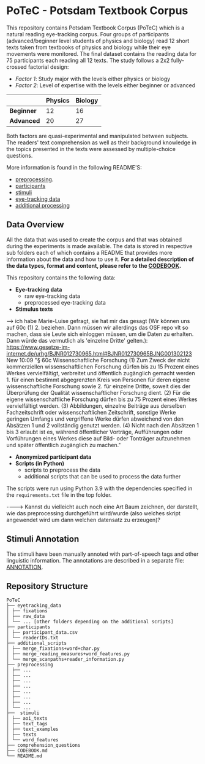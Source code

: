 # PoTeC - Potsdam Textbook Corpus

This repository contains Potsdam Textbook Corpus (PoTeC) which is a natural reading eye-tracking corpus.
Four groups of participants (advanced/beginner level students of physics and biology) read 12 short 
texts taken from textbooks of physics and biology while their eye movements were monitored. 
The final dataset contains the reading data for 75 participants each reading all 12 texts.
The study follows a 2x2 fully-crossed factorial design:
* _Factor 1_: Study major with the levels either physics or biology
* _Factor 2_: Level of expertise with the levels either beginner or advanced

|              | Physics | Biology |
|--------------|---------|---------|
| **Beginner** | 12      | 16      |
| **Advanced** | 20      | 27      |

Both factors are quasi-experimental and manipulated between subjects.
The readers' text comprehension as well as their background 
knowledge in the topics presented in the texts were assessed by multiple-choice questions. 

More information is found in the following README'S:
* [preprocessing](./preprocessing_scripts/README.md).
* [participants](./participants/README.md)
* [stimuli](./stimuli/README.md)
* [eye-tracking data](./eyetracking_data/README.md)
* [additional processing](./additional_scripts/README.md)



## Data Overview
All the data that was used to create the corpus and that was obtained during the experiments is made available. 
The data is stored in respective sub folders each of which contains a README that provides more information 
about the data and how to use it. **For a detailed description of the data types, format and content, please refer to the 
[CODEBOOK](./CODEBOOK.md).**

This repository contains the following data:
* **Eye-tracking data**
  * raw eye-tracking data
  * preprocessed eye-tracking data
* **Stimulus texts**

--> ich habe Marie-Luise gefragt, sie hat mir das gesagt (Wir können uns auf 60c (1) 2. beziehen. Dann müssen wir allerdings das OSF repo vlt so machen, dass sie Leute sich einloggen müssen, um die Daten zu erhalten. Dann würde das vermutlich als 'einzelne Dritte' gelten.):
 https://www.gesetze-im-internet.de/urhg/BJNR012730965.html#BJNR012730965BJNG001302123
New
10:09
"§ 60c Wissenschaftliche Forschung
(1) Zum Zweck der nicht kommerziellen wissenschaftlichen Forschung dürfen bis zu 15 Prozent eines Werkes vervielfältigt, verbreitet und öffentlich zugänglich gemacht werden
1.
für einen bestimmt abgegrenzten Kreis von Personen für deren eigene wissenschaftliche Forschung sowie
2.
für einzelne Dritte, soweit dies der Überprüfung der Qualität wissenschaftlicher Forschung dient.
(2) Für die eigene wissenschaftliche Forschung dürfen bis zu 75 Prozent eines Werkes vervielfältigt werden.
(3) Abbildungen, einzelne Beiträge aus derselben Fachzeitschrift oder wissenschaftlichen Zeitschrift, sonstige Werke geringen Umfangs und vergriffene Werke dürfen abweichend von den Absätzen 1 und 2 vollständig genutzt werden.
(4) Nicht nach den Absätzen 1 bis 3 erlaubt ist es, während öffentlicher Vorträge, Aufführungen oder Vorführungen eines Werkes diese auf Bild- oder Tonträger aufzunehmen und später öffentlich zugänglich zu machen."

* **Anonymized participant data**
* **Scripts (in Python)**
  * scripts to preprocess the data
  * additional scripts that can be used to process the data further

The scripts were run using Python 3.9 with the dependencies specified in the `requirements.txt` file 
in the top folder.

----> Kannst du vielleicht auch noch eine Art Baum zeichnen, der darstellt, wie das preprocessing durchgeführt wird/wurde (also welches skript angewendet wird um dann welchen datensatz zu erzeugen)?




## Stimuli Annotation
The stimuli have been manually annoted with part-of-speech tags and other linguistic information. The annotations are described
in a separate file: [ANNOTATION](stimuli/ANNOTATION.md).

## Repository Structure
    PoTeC
    ├── eyetracking_data
    │ ├── fixations
    │ ├── raw_data
    │ └── ... [other folders depending on the additional scripts]
    ├── participants
    │ ├── participant_data.csv
    │ └── readerIDs.txt
    ├── additional_scripts
    │ ├── merge_fixations+word+char.py
    │ ├── merge_reading_measures+word_features.py
    │ └── merge_scanpaths+reader_information.py
    ├── preprocessing
    │ ├── ...
    │ ├── ...
    │ ├── ...
    │ ├── ...
    │ ├── ...
    │ ├── ...
    │ ├── ...
    │ └── ...
    ├──  stimuli
    │ ├── aoi_texts
    │ ├── text_tags
    │ ├── text_examples
    │ ├── texts
    │ └── word_features
    ├── comprehension_questions
    ├── CODEBOOK.md
    └── README.md


